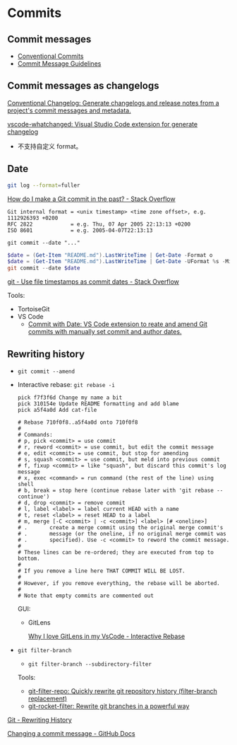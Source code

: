 # Commits
## Commit messages
- [Conventional Commits](https://www.conventionalcommits.org/)
- [Commit Message Guidelines](https://gist.github.com/robertpainsi/b632364184e70900af4ab688decf6f53)

## Commit messages as changelogs
[Conventional Changelog: Generate changelogs and release notes from a project's commit messages and metadata.](https://github.com/conventional-changelog/conventional-changelog)

[vscode-whatchanged: Visual Studio Code extension for generate changelog](https://github.com/release-lab/vscode-whatchanged)
- 不支持自定义 format。

## Date
```sh
git log --format=fuller
```

[How do I make a Git commit in the past? - Stack Overflow](https://stackoverflow.com/questions/3895453/how-do-i-make-a-git-commit-in-the-past)
```
Git internal format = <unix timestamp> <time zone offset>, e.g.  1112926393 +0200
RFC 2822            = e.g. Thu, 07 Apr 2005 22:13:13 +0200
ISO 8601            = e.g. 2005-04-07T22:13:13
```
`git commit --date "..."`

```powershell
$date = (Get-Item "README.md").LastWriteTime | Get-Date -Format o
$date = (Get-Item "README.md").LastWriteTime | Get-Date -UFormat %s -Millisecond 0
git commit --date $date
```

[git - Use file timestamps as commit dates - Stack Overflow](https://stackoverflow.com/questions/74275146/use-file-timestamps-as-commit-dates)

Tools:
- TortoiseGit
- VS Code
  - [Commit with Date: VS Code extension to reate and amend Git commits with manually set commit and author dates.](https://github.com/BrandonXLF/commit-with-date)

## Rewriting history
- `git commit --amend`

- Interactive rebase: `git rebase -i`

  ```git
  pick f7f3f6d Change my name a bit
  pick 310154e Update README formatting and add blame
  pick a5f4a0d Add cat-file

  # Rebase 710f0f8..a5f4a0d onto 710f0f8
  #
  # Commands:
  # p, pick <commit> = use commit
  # r, reword <commit> = use commit, but edit the commit message
  # e, edit <commit> = use commit, but stop for amending
  # s, squash <commit> = use commit, but meld into previous commit
  # f, fixup <commit> = like "squash", but discard this commit's log message
  # x, exec <command> = run command (the rest of the line) using shell
  # b, break = stop here (continue rebase later with 'git rebase --continue')
  # d, drop <commit> = remove commit
  # l, label <label> = label current HEAD with a name
  # t, reset <label> = reset HEAD to a label
  # m, merge [-C <commit> | -c <commit>] <label> [# <oneline>]
  # .       create a merge commit using the original merge commit's
  # .       message (or the oneline, if no original merge commit was
  # .       specified). Use -c <commit> to reword the commit message.
  #
  # These lines can be re-ordered; they are executed from top to bottom.
  #
  # If you remove a line here THAT COMMIT WILL BE LOST.
  #
  # However, if you remove everything, the rebase will be aborted.
  #
  # Note that empty commits are commented out
  ```
  GUI:
  - GitLens

    [Why I love GitLens in my VsCode - Interactive Rebase](https://blog.delpuppo.net/why-i-love-gitlens-in-my-vscode-interactive-rebase)

- `git filter-branch`
  - `git filter-branch --subdirectory-filter`

  Tools:
  - [git-filter-repo: Quickly rewrite git repository history (filter-branch replacement)](https://github.com/newren/git-filter-repo)
  - [git-rocket-filter: Rewrite git branches in a powerful way](https://github.com/xoofx/git-rocket-filter)

[Git - Rewriting History](https://git-scm.com/book/en/v2/Git-Tools-Rewriting-History)

[Changing a commit message - GitHub Docs](https://docs.github.com/en/pull-requests/committing-changes-to-your-project/creating-and-editing-commits/changing-a-commit-message)